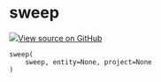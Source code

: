 # sweep



[![](https://www.tensorflow.org/images/GitHub-Mark-32px.png)View source on GitHub](https://www.github.com/wandb/client/tree/3a0def97afe1def2b1a59786b4f0bbcac3f5dc4c/wandb/wandb_controller.py#L740-L762)






<pre><code>sweep(
    sweep, entity=None, project=None
)</code></pre>



